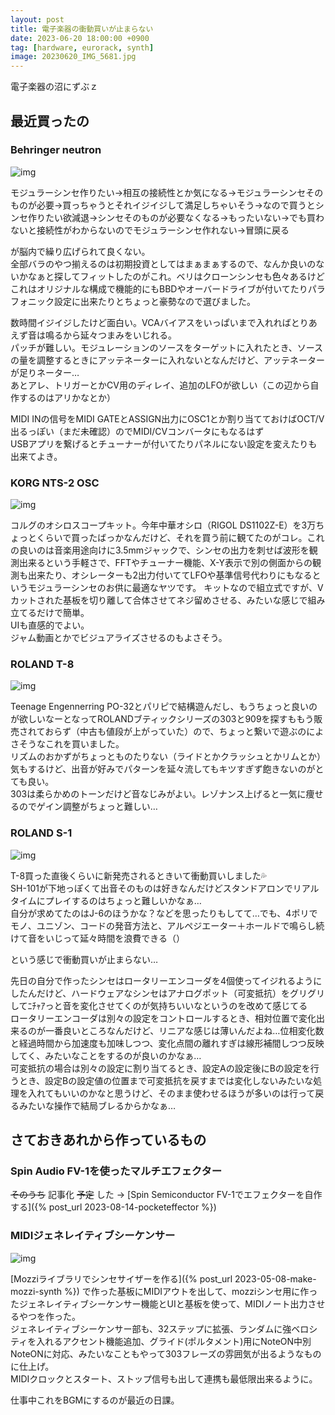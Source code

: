 ```yaml
---
layout: post
title: 電子楽器の衝動買いが止まらない
date: 2023-06-20 18:00:00 +0900
tag: [hardware, eurorack, synth]
image: 20230620_IMG_5681.jpg
---
```



電子楽器の沼にずぶｚ

## 最近買ったの

### Behringer neutron

![img](/assets/photos/20230620_IMG_5681.jpg)  

モジュラーシンセ作りたい→相互の接続性とか気になる→モジュラーシンセそのものが必要→買っちゃうとそれイジイジして満足しちゃいそう→なので買うとシンセ作りたい欲減退→シンセそのものが必要なくなる→もったいない→でも買わないと接続性がわからないのでモジュラーシンセ作れない→冒頭に戻る  

が脳内で繰り広げられて良くない。  
全部バラのやつ揃えるのは初期投資としてはまぁまぁするので、なんか良いのないかなぁと探してフィットしたのがこれ。ベリはクローンシンセも色々あるけどこれはオリジナルな構成で機能的にもBBDやオーバードライブが付いてたりパラフォニック設定に出来たりとちょっと豪勢なので選びました。  

数時間イジイジしたけど面白い。VCAバイアスをいっぱいまで入れればとりあえず音は鳴るから延々つまみをいじれる。  
パッチが難しい。モジュレーションのソースをターゲットに入れたとき、ソースの量を調整するときにアッテネーターに入れないとなんだけど、アッテネーターが足りネーター…  
あとアレ、トリガーとかCV用のディレイ、追加のLFOが欲しい（この辺から自作するのはアリかなとか）  

MIDI INの信号をMIDI GATEとASSIGN出力にOSC1とか割り当てておけばOCT/V出るっぽい（まだ未確認）のでMIDI/CVコンバータにもなるはず  
USBアプリを繋げるとチューナーが付いてたりパネルにない設定を変えたりも出来てよき。  

### KORG NTS-2 OSC

![img](/assets/photos/20230618_IMG_5677.jpg)  

コルグのオシロスコープキット。今年中華オシロ（RIGOL DS1102Z-E）を3万ちょっとくらいで買ったばっかなんだけど、それを買う前に観てたのがコレ。これの良いのは音楽用途向けに3.5mmジャックで、シンセの出力を刺せば波形を観測出来るという手軽さで、FFTやチューナー機能、X-Y表示で別の側面からの観測も出来たり、オシレーターも2出力付いててLFOや基準信号代わりにもなるというモジュラーシンセのお供に最適なヤツです。
キットなので組立式ですが、Vカットされた基板を切り離して合体させてネジ留めさせる、みたいな感じで組み立てるだけで簡単。  
UIも直感的でよい。  
ジャム動画とかでビジュアライズさせるのもよさそう。  

### ROLAND T-8

![img](/assets/photos/20230520_IMG_5571.jpg)  

Teenage Engennerring PO-32とパリピで結構遊んだし、もうちょっと良いのが欲しいなーとなってROLANDブティックシリーズの303と909を探すももう販売されておらず（中古も値段が上がっていた）ので、ちょっと繋いで遊ぶのによさそうなこれを買いました。  
リズムのおかずがちょっとものたりない（ライドとかクラッシュとかリムとか）気もするけど、出音が好みでパターンを延々流してもキツすぎず飽きないのがとても良い。  
303は柔らかめのトーンだけど音なじみがよい。レゾナンス上げると一気に痩せるのでゲイン調整がちょっと難しい…  

### ROLAND S-1

![img](/assets/photos/20230613_IMG_5649.jpg)  

T-8買った直後くらいに新発売されるときいて衝動買いしました💦  
SH-101が下地っぽくて出音そのものは好きなんだけどスタンドアロンでリアルタイムにプレイするのはちょっと難しいかなぁ…  
自分が求めてたのはJ-6のほうかな？などを思ったりもしてて…でも、4ポリでモノ、ユニゾン、コードの発音方法と、アルペジエーター＋ホールドで鳴らし続けて音をいじって延々時間を浪費できる（）  


という感じで衝動買いが止まらない…  

先日の自分で作ったシンセはロータリーエンコーダを4個使ってイジれるようにしたんだけど、ハードウェアなシンセはアナログポット（可変抵抗）をグリグリしてﾆﾁｬｱっと音を変化させてくのが気持ちいいなというのを改めて感じてる  
ロータリーエンコーダは別々の設定をコントロールするとき、相対位置で変化出来るのが一番良いところなんだけど、リニアな感じは薄いんだよね…位相変化数と経過時間から加速度も加味しつつ、変化点間の離れすぎは線形補間しつつ反映してく、みたいなことをするのが良いのかなぁ…  
可変抵抗の場合は別々の設定に割り当てるとき、設定Aの設定後にBの設定を行うとき、設定Bの設定値の位置まで可変抵抗を戻すまでは変化しないみたいな処理を入れてもいいのかなと思うけど、そのまま使わせるほうが多いのは行って戻るみたいな操作で結局ブレるからかなぁ…  

## さておきあれから作っているもの

### Spin Audio FV-1を使ったマルチエフェクター

<strike>そのうち</strike> 記事化 <strike>予定</strike> した → [Spin Semiconductor FV-1でエフェクターを自作する]({% post_url 2023-08-14-pocketeffector %})   

### MIDIジェネレイティブシーケンサー

![img](/assets/photos/20230620_IMG_5682.jpg)  

[Mozziライブラリでシンセサイザーを作る]({% post_url 2023-05-08-make-mozzi-synth %}) で作った基板にMIDIアウトを出して、mozziシンセ用に作ったジェネレイティブシーケンサー機能とUIと基板を使って、MIDIノート出力させるやつを作った。  
ジェネレイティブシーケンサー部も、32ステップに拡張、ランダムに強ベロシティを入れるアクセント機能追加、グライド(ポルタメント)用にNoteON中別NoteONに対応、みたいなこともやって303フレーズの雰囲気が出るようなものに仕上げ。  
MIDIクロックとスタート、ストップ信号も出して連携も最低限出来るように。  

仕事中これをBGMにするのが最近の日課。  
